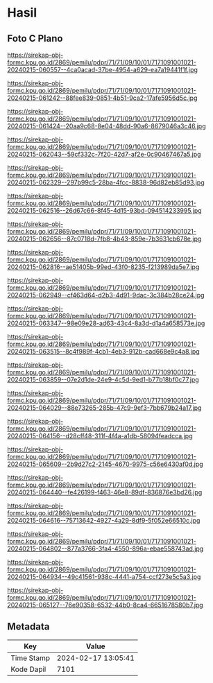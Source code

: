 # Hasil

## Foto C Plano

https://sirekap-obj-formc.kpu.go.id/2869/pemilu/pdpr/71/71/09/10/01/7171091001021-20240215-060557--4ca0acad-37be-4954-a629-ea7a19441f1f.jpg

https://sirekap-obj-formc.kpu.go.id/2869/pemilu/pdpr/71/71/09/10/01/7171091001021-20240215-061242--88fee839-0851-4b51-9ca2-17afe5956d5c.jpg

https://sirekap-obj-formc.kpu.go.id/2869/pemilu/pdpr/71/71/09/10/01/7171091001021-20240215-061424--20aa9c68-8e04-48dd-90a6-8679046a3c46.jpg

https://sirekap-obj-formc.kpu.go.id/2869/pemilu/pdpr/71/71/09/10/01/7171091001021-20240215-062043--59cf332c-7f20-42d7-af2e-0c90467467a5.jpg

https://sirekap-obj-formc.kpu.go.id/2869/pemilu/pdpr/71/71/09/10/01/7171091001021-20240215-062329--297b99c5-28ba-4fcc-8838-96d82eb85d93.jpg

https://sirekap-obj-formc.kpu.go.id/2869/pemilu/pdpr/71/71/09/10/01/7171091001021-20240215-062516--26d67c66-8f45-4d15-93bd-094514233995.jpg

https://sirekap-obj-formc.kpu.go.id/2869/pemilu/pdpr/71/71/09/10/01/7171091001021-20240215-062656--87c0718d-7fb8-4b43-859e-7b3631cb678e.jpg

https://sirekap-obj-formc.kpu.go.id/2869/pemilu/pdpr/71/71/09/10/01/7171091001021-20240215-062816--ae51405b-99ed-43f0-8235-f213989da5e7.jpg

https://sirekap-obj-formc.kpu.go.id/2869/pemilu/pdpr/71/71/09/10/01/7171091001021-20240215-062949--cf463d64-d2b3-4d91-9dac-3c384b28ce24.jpg

https://sirekap-obj-formc.kpu.go.id/2869/pemilu/pdpr/71/71/09/10/01/7171091001021-20240215-063347--98e09e28-ad63-43c4-8a3d-d1a4a658573e.jpg

https://sirekap-obj-formc.kpu.go.id/2869/pemilu/pdpr/71/71/09/10/01/7171091001021-20240215-063515--8c4f989f-4cb1-4eb3-912b-cad668e9c4a8.jpg

https://sirekap-obj-formc.kpu.go.id/2869/pemilu/pdpr/71/71/09/10/01/7171091001021-20240215-063859--07e2d1de-24e9-4c5d-9ed1-b77b18bf0c77.jpg

https://sirekap-obj-formc.kpu.go.id/2869/pemilu/pdpr/71/71/09/10/01/7171091001021-20240215-064029--88e73265-285b-47c9-9ef3-7bb679b24a17.jpg

https://sirekap-obj-formc.kpu.go.id/2869/pemilu/pdpr/71/71/09/10/01/7171091001021-20240215-064156--d28cff48-311f-4f4a-a1db-58094feadcca.jpg

https://sirekap-obj-formc.kpu.go.id/2869/pemilu/pdpr/71/71/09/10/01/7171091001021-20240215-065609--2b9d27c2-2145-4670-9975-c56e6430af0d.jpg

https://sirekap-obj-formc.kpu.go.id/2869/pemilu/pdpr/71/71/09/10/01/7171091001021-20240215-064440--fe426199-f463-46e8-89df-836876e3bd26.jpg

https://sirekap-obj-formc.kpu.go.id/2869/pemilu/pdpr/71/71/09/10/01/7171091001021-20240215-064616--75713642-4927-4a29-8df9-5f052e66510c.jpg

https://sirekap-obj-formc.kpu.go.id/2869/pemilu/pdpr/71/71/09/10/01/7171091001021-20240215-064802--877a3766-3fa4-4550-896a-ebae558743ad.jpg

https://sirekap-obj-formc.kpu.go.id/2869/pemilu/pdpr/71/71/09/10/01/7171091001021-20240215-064934--49c41561-938c-4441-a754-ccf273e5c5a3.jpg

https://sirekap-obj-formc.kpu.go.id/2869/pemilu/pdpr/71/71/09/10/01/7171091001021-20240215-065127--76e90358-6532-44b0-8ca4-6651678580b7.jpg


## Metadata

| Key        | Value               |
| ---------- | ------------------- |
| Time Stamp | 2024-02-17 13:05:41 |
| Kode Dapil | 7101                |



